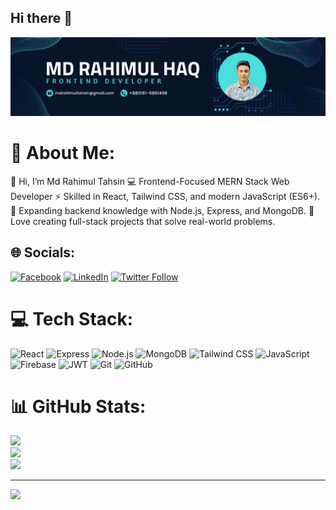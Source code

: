 ## Hi there 👋

<a href="https://www.facebook.com/mdrhtahsin10/">
<img src="https://raw.githubusercontent.com/mdrahimultahsin/mdrahimultahsin/main/banner.png" />
</a>

# 💫 About Me:
👋 Hi, I’m Md Rahimul Tahsin
💻 Frontend-Focused MERN Stack Web Developer
⚡ Skilled in React, Tailwind CSS, and modern JavaScript (ES6+).
🌱 Expanding backend knowledge with Node.js, Express, and MongoDB.
🚀 Love creating full-stack projects that solve real-world problems.


## 🌐 Socials:
[![Facebook](https://img.shields.io/badge/Facebook-%231877F2.svg?logo=Facebook&logoColor=white)](https://www.facebook.com/mdrhtahsin) [![LinkedIn](https://img.shields.io/badge/LinkedIn-%230077B5.svg?logo=linkedin&logoColor=white)](https://linkedin.com/in/rahimultahsin) [![Twitter Follow](https://img.shields.io/twitter/follow/MdrhTahsin?style=social)](https://x.com/MdrhTahsin)



# 💻 Tech Stack:  
![React](https://img.shields.io/badge/react-%2320232a.svg?style=for-the-badge&logo=react&logoColor=%2361DAFB) ![Express](https://img.shields.io/badge/express-%23404d59.svg?style=for-the-badge) ![Node.js](https://img.shields.io/badge/node.js-%23339933.svg?style=for-the-badge&logo=node.js&logoColor=white) ![MongoDB](https://img.shields.io/badge/mongodb-%234ea94b.svg?style=for-the-badge&logo=mongodb&logoColor=white) ![Tailwind CSS](https://img.shields.io/badge/tailwindcss-%2338B2AC.svg?style=for-the-badge&logo=tailwind-css&logoColor=white) ![JavaScript](https://img.shields.io/badge/javascript-%23F7DF1E.svg?style=for-the-badge&logo=javascript&logoColor=black) ![Firebase](https://img.shields.io/badge/firebase-%23039BE5.svg?style=for-the-badge&logo=firebase) ![JWT](https://img.shields.io/badge/jwt-%23black.svg?style=for-the-badge&logo=json-web-tokens&logoColor=white) ![Git](https://img.shields.io/badge/git-%23F05033.svg?style=for-the-badge&logo=git&logoColor=white) ![GitHub](https://img.shields.io/badge/github-%23121011.svg?style=for-the-badge&logo=github&logoColor=white)

# 📊 GitHub Stats:
![](https://github-readme-stats.vercel.app/api?username=mdrahimultahsin&theme=dark&hide_border=false&include_all_commits=true&count_private=true)<br/>
![](https://github-readme-streak-stats.herokuapp.com/?user=mdrahimultahsin&theme=dark&hide_border=false)<br/>
![](https://github-readme-stats.vercel.app/api/top-langs/?username=mdrahimultahsin&theme=dark&hide_border=false&include_all_commits=true&count_private=true&layout=compact)

---
[![](https://visitcount.itsvg.in/api?id=mdrahimultahsin&icon=0&color=0)](https://visitcount.itsvg.in)

<!-- Proudly created with GPRM ( https://gprm.itsvg.in ) -->

<!--
**mdrahimultahsin/mdrahimultahsin** is a ✨ _special_ ✨ repository because its `README.md` (this file) appears on your GitHub profile.

Here are some ideas to get you started:

- 🔭 I’m currently working on ...
- 🌱 I’m currently learning ...
- 👯 I’m looking to collaborate on ...
- 🤔 I’m looking for help with ...
- 💬 Ask me about ...
- 📫 How to reach me: ...
- 😄 Pronouns: ...
- ⚡ Fun fact: ...
-->
